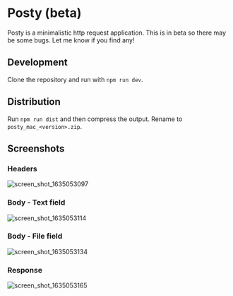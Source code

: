 # Posty (beta)

Posty is a minimalistic http request application. This is in beta so there may be some bugs. Let me know if you find any!

## Development

Clone the repository and run with `npm run dev`.

## Distribution

Run `npm run dist` and then compress the output. Rename to `posty_mac_<version>.zip`.

## Screenshots

### Headers
![screen_shot_1635053097](https://user-images.githubusercontent.com/7513070/138582041-7a62f544-3ed6-4c9b-b915-6c77f41f7fd5.png)

### Body - Text field
![screen_shot_1635053114](https://user-images.githubusercontent.com/7513070/138582044-09b26b6f-300f-47ef-bda2-b631a037697b.png)

### Body - File field
![screen_shot_1635053134](https://user-images.githubusercontent.com/7513070/138582045-8311414b-25a5-4942-b2aa-303a8d453570.png)

### Response
![screen_shot_1635053165](https://user-images.githubusercontent.com/7513070/138582046-bd5d4bca-143f-49e6-aeea-6e66926ccefb.png)
